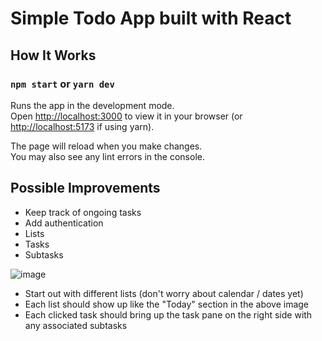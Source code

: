 # Simple Todo App built with React

## How It Works

### `npm start` or `yarn dev`

Runs the app in the development mode.\
Open [http://localhost:3000](http://localhost:3000) to view it in your browser (or [http://localhost:5173](http://localhost:5173) if using yarn).

The page will reload when you make changes.\
You may also see any lint errors in the console.

## Possible Improvements

* Keep track of ongoing tasks
* Add authentication
* Lists
* Tasks
* Subtasks


![image](https://github.com/user-attachments/assets/55cf7980-e05c-4b5e-a1ca-1a9d01754dde)

* Start out with different lists (don't worry about calendar / dates yet)
* Each list should show up like the "Today" section in the above image
* Each clicked task should bring up the task pane on the right side with any associated subtasks
